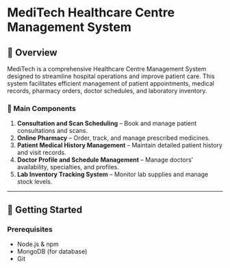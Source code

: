 # MediTech Healthcare Centre Management System

## 📘 Overview
MediTech is a comprehensive Healthcare Centre Management System designed to streamline hospital operations and improve patient care. This system facilitates efficient management of patient appointments, medical records, pharmacy orders, doctor schedules, and laboratory inventory.

### 🔧 Main Components
1. **Consultation and Scan Scheduling** – Book and manage patient consultations and scans.
2. **Online Pharmacy** – Order, track, and manage prescribed medicines.
3. **Patient Medical History Management** – Maintain detailed patient history and visit records.
4. **Doctor Profile and Schedule Management** – Manage doctors’ availability, specialties, and profiles.
5. **Lab Inventory Tracking System** – Monitor lab supplies and manage stock levels.

---

## 🚀 Getting Started

### Prerequisites
- Node.js & npm
- MongoDB (for database)
- Git
